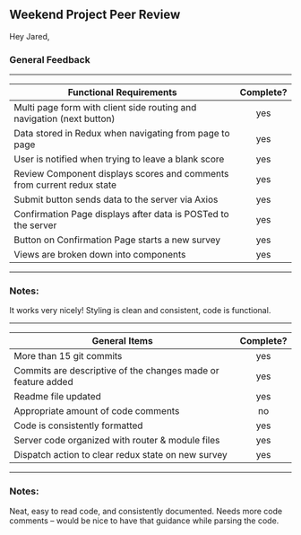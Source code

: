 ## Weekend Project Peer Review

Hey Jared,

### General Feedback
---
| Functional Requirements | Complete? |
| --- | :---: |
| Multi page form with client side routing and navigation (next button) | yes |
| Data stored in Redux when navigating from page to page | yes |
| User is notified when trying to leave a blank score | yes |
| Review Component displays scores and comments from current redux state | yes |
| Submit button sends data to the server via Axios | yes |
| Confirmation Page displays after data is POSTed to the server | yes |
| Button on Confirmation Page starts a new survey | yes |
| Views are broken down into components | yes |

---
### Notes:

It works very nicely! Styling is clean and consistent, code is functional.

---
| General Items | Complete? |
| --- | :---: |
| More than 15 git commits | yes |
| Commits are descriptive of the changes made or feature added | yes |
| Readme file updated | yes |
| Appropriate amount of code comments | no |
| Code is consistently formatted | yes |
| Server code organized with router & module files | yes |
| Dispatch action to clear redux state on new survey | yes |

---
### Notes:

Neat, easy to read code, and consistently documented. Needs more code comments – would be nice to have that guidance while parsing the code.